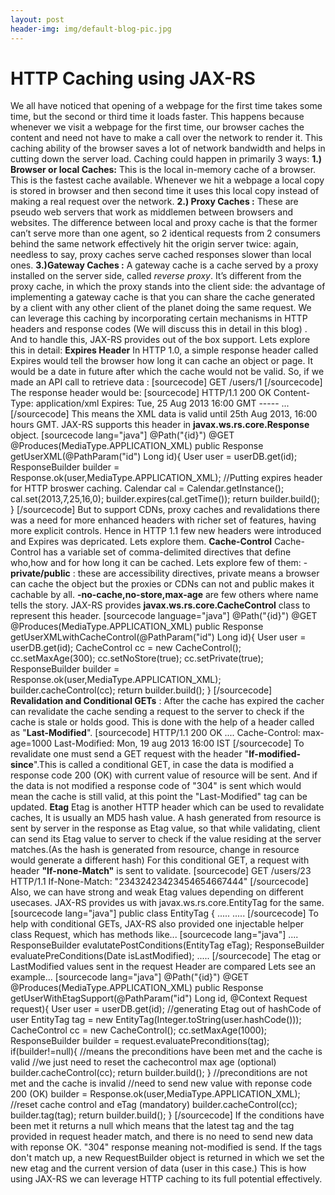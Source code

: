 ```yaml
---
layout: post
header-img: img/default-blog-pic.jpg
---
```


# HTTP Caching using JAX-RS

We all have noticed that opening of a webpage for the first time takes some time, but the second or third time it loads faster. This happens because whenever we visit a webpage for the first time, our browser caches the content and need not have to make a call over the network to render it. This caching ability of the browser saves a lot of network bandwidth and helps in cutting down the server load. Caching could happen in primarily 3 ways: **1.) Browser or local Caches:** This is the local in-memory cache of a browser. This is the fastest cache available. Whenever we hit a webpage a local copy is stored in browser and then second time it uses this local copy instead of making a real request over the network. **2.) Proxy Caches :** These are pseudo web servers that work as middlemen between browsers and websites. The difference between local and proxy cache is that the former can’t serve more than one agent, so 2 identical requests from 2 consumers behind the same network effectively hit the origin server twice: again, needless to say, proxy caches serve cached responses slower than local ones. **3.)Gateway Caches :** A gateway cache is a cache served by a proxy installed on the server side, called _reverse proxy_. It’s different from the proxy cache, in which the proxy stands into the client side: the advantage of implementing a gateway cache is that you can share the cache generated by a client with any other client of the planet doing the same request. We can leverage this caching by incorporating certain mechanisms in HTTP headers and response codes (We will discuss this in detail in this blog) . And to handle this, JAX-RS provides out of the box support. Lets explore this in detail:  **Expires Header** In HTTP 1.0, a simple response header called Expires would tell the browser how long it can cache an object or page. It would be a date in future after which the cache would not be valid. So, if we made an API call to retrieve data : [sourcecode] GET /users/1 [/sourcecode] The response header would be: [sourcecode] HTTP/1.1 200 OK Content-Type: application/xml Expires: Tue, 25 Aug 2013 16:00 GMT \----- <user id="1">...</users> [/sourcecode] This means the XML data is valid until 25th Aug 2013, 16:00 hours GMT. JAX-RS supports this header in **javax.ws.rs.core.Response** object. [sourcecode lang="java"] @Path("{id}") @GET @Produces(MediaType.APPLICATION_XML) public Response getUserXML(@PathParam("id") Long id){ User user = userDB.get(id); ResponseBuilder builder = Response.ok(user,MediaType.APPLICATION_XML); //Putting expires header for HTTP broswer caching. Calendar cal = Calendar.getInstance(); cal.set(2013,7,25,16,0); builder.expires(cal.getTime()); return builder.build(); } [/sourcecode] But to support CDNs, proxy caches and revalidations there was a need for more enhanced headers with richer set of features, having more explicit controls. Hence in HTTP 1.1 few new headers were introduced and Expires was depricated. Lets explore them. **Cache-Control** Cache-Control has a variable set of comma-delimited directives that define who,how and for how long it can be cached. Lets explore few of them: -**private/public** : these are accessibility directives, private means a browser can cache the object but the proxies or CDNs can not and public makes it cachable by all. **-no-cache,no-store,max-age** are few others where name tells the story. JAX-RS provides **javax.ws.rs.core.CacheControl** class to represent this header. [sourcecode language="java"] @Path("{id}") @GET @Produces(MediaType.APPLICATION_XML) public Response getUserXMLwithCacheControl(@PathParam("id") Long id){ User user = userDB.get(id); CacheControl cc = new CacheControl(); cc.setMaxAge(300); cc.setNoStore(true); cc.setPrivate(true); ResponseBuilder builder = Response.ok(user,MediaType.APPLICATION_XML); builder.cacheControl(cc); return builder.build(); } [/sourcecode] **Revalidation and Conditional GETs** : After the cache has expired the cacher can revalidate the cache sending a request to the server to check if the cache is stale or holds good. This is done with the help of a header called as "**Last-Modified**". [sourcecode] HTTP/1.1 200 OK .... Cache-Control: max-age=1000 Last-Modified: Mon, 19 aug 2013 16:00 IST [/sourcecode] To revalidate one must send a GET request with the header "**If-modified-since**".This is called a conditional GET, in case the data is modified a response code 200 (OK) with current value of resource will be sent. And if the data is not modified a response code of "304" is sent which would mean the cache is still valid, at this point the "Last-Modified" tag can be updated. **Etag** Etag is another HTTP header which can be used to revalidate caches, It is usually an MD5 hash value. A hash generated from resource is sent by server in the response as Etag value, so that while validating, client can send its Etag value to server to check if the value residing at the server matches.(As the hash is generated from resource, change in resource would generate a different hash) For this conditional GET, a request with header **"If-none-Match"** is sent to validate. [sourcecode] GET /users/23 HTTP/1.1 If-None-Match: "23432423423454654667444" [/sourcecode] Also, we can have strong and weak Etag values depending on different usecases. JAX-RS provides us with javax.ws.rs.core.EntityTag for the same. [sourcecode lang="java"] public class EntityTag { ..... ..... [/sourcecode] To help with conditional GETs, JAX-RS also provided one injectable helper class Request, which has methods like... [sourcecode lang="java"] .... ResponseBuilder evalutatePostConditions(EntityTag eTag); ResponseBuilder evaluatePreConditions(Date isLastModified); ..... [/sourcecode] The etag or LastModified values sent in the request Header are compared Lets see an example... [sourcecode lang="java"] @Path("{id}") @GET @Produces(MediaType.APPLICATION_XML) public Response getUserWithEtagSupport(@PathParam("id") Long id, @Context Request request){ User user = userDB.get(id); //generating Etag out of hashCode of user EntityTag tag = new EntityTag(Integer.toString(user.hashCode())); CacheControl cc = new CacheControl(); cc.setMaxAge(1000); ResponseBuilder builder = request.evaluatePreconditions(tag); if(builder!=null){ //means the preconditions have been met and the cache is valid //we just need to reset the cachecontrol max age (optional) builder.cacheControl(cc); return builder.build(); } //preconditions are not met and the cache is invalid //need to send new value with reponse code 200 (OK) builder = Response.ok(user,MediaType.APPLICATION_XML); //reset cache control and eTag (mandatory) builder.cacheControl(cc); builder.tag(tag); return builder.build(); } [/sourcecode] If the conditions have been met it returns a null which means that the latest tag and the tag provided in request header match, and there is no need to send new data with reponse OK. "304" response meaning not-modified is send. If the tags don't match up, a new RequestBuilder object is returned in which we set the new etag and the current version of data (user in this case.) This is how using JAX-RS we can leverage HTTP caching to its full potential effectively.